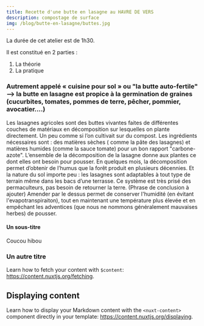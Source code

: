 ```yaml
---
title: Recette d'une butte en lasagne au HAVRE DE VERS
description: compostage de surface
img: /blog/butte-en-lasagne/buttes.jpg
---
```


La durée de cet atelier est de 1h30.

Il est constitué en 2 parties :

1. La théorie
2. La pratique

### Autrement appelé « cuisine pour sol » ou "la butte auto-fertile" --> la butte en lasagne est propice à la germination de graines (cucurbites, tomates, pommes de terre, pêcher, pommier, avocatier....)

Les lasagnes agricoles sont des buttes vivantes faites de différentes couches de matériaux en décomposition sur lesquelles on plante directement.
Un peu comme si l’on cultivait sur du compost.
Les ingrédients nécessaires sont : des matières sèches ( comme la pâte des lasagnes) et matières humides (comme la sauce tomate) pour un bon rapport "carbone-azote".
L’ensemble de la décomposition de la lasagne donne aux plantes ce dont elles ont besoin pour pousser.
En quelques mois, la décomposition permet d’obtenir de l’humus que la forêt produit en plusieurs décennies.
Et la nature du sol importe peu : les lasagnes sont adaptables à tout type de terrain même dans les bacs d’une terrasse.
Ce système est très prisé des permaculteurs, pas besoin de retourner la terre.
(Phrase de conclusion à ajouter)
Amender par le dessus permet de conserver l'humidité (en évitant l'evapotranspiraiton), tout en maintenant une température plus élevée et en empêchant les adventices (que nous ne nommons généralement mauvaises herbes) de pousser.

#### Un sous-titre

Coucou hibou

### Un autre titre

Learn how to fetch your content with `$content`: https://content.nuxtjs.org/fetching.

## Displaying content

Learn how to display your Markdown content with the `<nuxt-content>` component directly in your template: https://content.nuxtjs.org/displaying.
